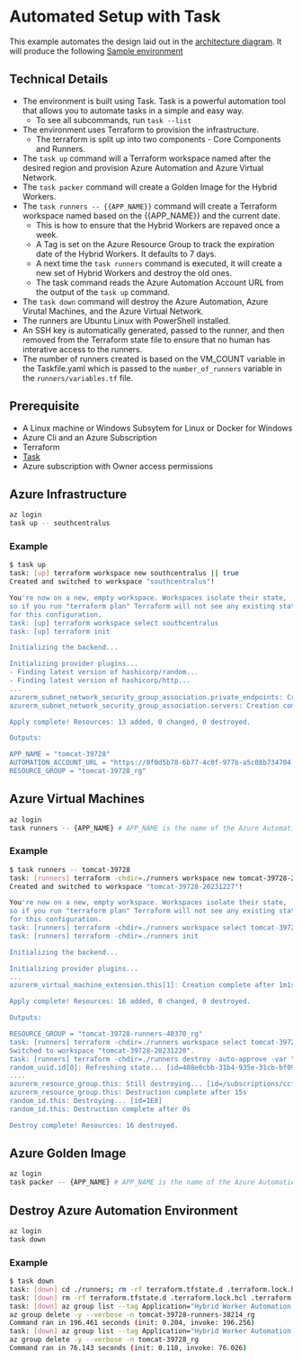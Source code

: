# Automated Setup with Task
This example automates the design laid out in the [architecture diagram](../.assets/architecture.png). It will produce the following [Sample environment](./docs/example-environment.md)

## Technical Details
* The environment is built using Task.  Task is a powerful automation tool that allows you to automate tasks in a simple and easy way. 
    * To see all subcommands, run `task --list`
* The environment uses Terraform to provision the infrastructure. 
    * The terraform is split up into two components - Core Components and Runners.  
* The `task up` command will a Terraform workspace named after the desired region and provision Azure Automation and Azure Virtual Network.
* The `task packer` command will create a Golden Image for the Hybrid Workers.
* The `task runners -- {{APP_NAME}}` command will create a Terraform workspace named based on the {{APP_NAME}} and the current date.
    * This is how to ensure that the Hybrid Workers are repaved once a week.  
    * A Tag is set on the Azure Resource Group to track the expiration date of the Hybrid Workers.  It defaults to 7 days.
    * A next time the `task runners` command is executed, it will create a new set of Hybrid Workers and destroy the old ones.
    * The task command reads the Azure Automation Account URL from the output of the `task up` command.
* The `task down` command will destroy the Azure Automation, Azure Virutal Machines, and the Azure Virtual Network.
* The runners are Ubuntu Linux with PowerShell installed.
* An SSH key is automatically generated, passed to the runner, and then removed from the Terraform state file to ensure that no human has interative access to the runners. 
* The number of runners created is based on the VM_COUNT variable in the Taskfile.yaml which is passed to the `number_of_runners` variable in the `runners/variables.tf` file.

## Prerequisite 
* A Linux machine or Windows Subsytem for Linux or Docker for Windows 
* Azure Cli and an Azure Subscription
* Terraform 
* [Task](https://taskfile.dev/#/installation)
* Azure subscription with Owner access permissions

## Azure Infrastructure 
```bash
az login
task up -- southcentralus
```

### Example
```bash
$ task up
task: [up] terraform workspace new southcentralus || true
Created and switched to workspace "southcentralus"!

You're now on a new, empty workspace. Workspaces isolate their state,
so if you run "terraform plan" Terraform will not see any existing state
for this configuration.
task: [up] terraform workspace select southcentralus
task: [up] terraform init

Initializing the backend...

Initializing provider plugins...
- Finding latest version of hashicorp/random...
- Finding latest version of hashicorp/http...
...
azurerm_subnet_network_security_group_association.private_endpoints: Creation complete after 8s [id=/subscriptions/ccfc5ddc-43af-4b5e-8cc2-1dda18f2382e/resourceGroups/tomcat-39728_rg/providers/Microsoft.Network/virtualNetworks/tomcat-39728-network/subnets/private-endpoints]
azurerm_subnet_network_security_group_association.servers: Creation complete after 7s [id=/subscriptions/ccfc5ddc-43af-4b5e-8cc2-1dda18f2382e/resourceGroups/tomcat-39728_rg/providers/Microsoft.Network/virtualNetworks/tomcat-39728-network/subnets/servers]

Apply complete! Resources: 13 added, 0 changed, 0 destroyed.

Outputs:

APP_NAME = "tomcat-39728"
AUTOMATION_ACCOUNT_URL = "https://0f0d5b78-6b77-4c0f-977b-a5c08b734704.jrds.scus.azure-automation.net/automationAccounts/0f0d5b78-6b77-4c0f-977b-a5c08b734704"
RESOURCE_GROUP = "tomcat-39728_rg"
```

## Azure Virtual Machines
```bash
az login
task runners -- {APP_NAME} # APP_NAME is the name of the Azure Automation Account from the previous step
```

### Example
```bash 
$ task runners -- tomcat-39728
task: [runners] terraform -chdir=./runners workspace new tomcat-39728-20231227 || true
Created and switched to workspace "tomcat-39728-20231227"!

You're now on a new, empty workspace. Workspaces isolate their state,
so if you run "terraform plan" Terraform will not see any existing state
for this configuration.
task: [runners] terraform -chdir=./runners workspace select tomcat-39728-20231227
task: [runners] terraform -chdir=./runners init

Initializing the backend...

Initializing provider plugins...
...
azurerm_virtual_machine_extension.this[1]: Creation complete after 1m1s [id=/subscriptions/ccfc5ddc-43af-4b5e-8cc2-1dda18f2382e/resourceGroups/tomcat-39728-runners-40370_rg/providers/Microsoft.Compute/virtualMachines/tomcat-39728-40370-worker-231/extensions/hybrid-worker-install]

Apply complete! Resources: 16 added, 0 changed, 0 destroyed.

Outputs:

RESOURCE_GROUP = "tomcat-39728-runners-40370_rg"
task: [runners] terraform -chdir=./runners workspace select tomcat-39728-20231220 || true
Switched to workspace "tomcat-39728-20231220".
task: [runners] terraform -chdir=./runners destroy -auto-approve -var "app_name=tomcat-39728" -var "number_of_runners=2" -var "automation_account_url=https://0f0d5b78-6b77-4c0f-977b-a5c08b734704.jrds.scus.azure-automation.net/automationAccounts/0f0d5b78-6b77-4c0f-977b-a5c08b734704" -compact-warnings || true
random_uuid.id[0]: Refreshing state... [id=408e0cbb-31b4-935e-31cb-bf092db6b098]
....
azurerm_resource_group.this: Still destroying... [id=/subscriptions/ccfc5ddc-43af-4b5e-8cc2-...eGroups/tomcat-39728-runners-54351_rg, 10s elapsed]
azurerm_resource_group.this: Destruction complete after 15s
random_id.this: Destroying... [id=1E8]
random_id.this: Destruction complete after 0s

Destroy complete! Resources: 16 destroyed.
```

## Azure Golden Image
```bash
az login
task packer -- {APP_NAME} # APP_NAME is the name of the Azure Automation Account from the previous step
```

## Destroy Azure Automation Environment
```bash
az login
task down
```

### Example
```bash
$ task down
task: [down] cd ./runners; rm -rf terraform.tfstate.d .terraform.lock.hcl .terraform terraform.tfstate terraform.tfstate.backup .terraform.tfstate.lock.info
task: [down] rm -rf terraform.tfstate.d .terraform.lock.hcl .terraform terraform.tfstate terraform.tfstate.backup .terraform.tfstate.lock.info
task: [down] az group list --tag Application="Hybrid Worker Automation Runners" --query "[].name" -o tsv | xargs -ot -n 1 az group delete -y --verbose -n
az group delete -y --verbose -n tomcat-39728-runners-38214_rg
Command ran in 196.461 seconds (init: 0.204, invoke: 196.256)
task: [down] az group list --tag Application="Hybrid Worker Automation Demo" --query "[].name" -o tsv | xargs -ot -n 1 az group delete -y --verbose -n
az group delete -y --verbose -n tomcat-39728_rg
Command ran in 76.143 seconds (init: 0.118, invoke: 76.026)
```